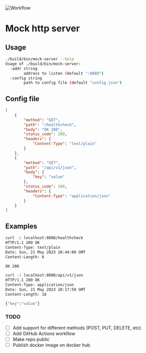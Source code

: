 ![Workflow](https://github.com/AntonPates/mock-http-server/.github/workflows/action.yml/badge.svg)



# Mock http server

## Usage
```bash
./build/bin/mock-server --help
Usage of ./build/bin/mock-server:
  -addr string
        address to listen (default ":8080")
  -config string
        path to config file (default "config.json")
```

## Config file
```json
[
    {
        "method": "GET",
        "path": "/healthcheck",
        "body": "OK 200",
        "status_code": 200,
        "headers": {
            "Content-Type": "text/plain"
        }
    },
    {
        "method": "GET",
        "path": "/api/v1/json",
        "body": {
            "key": "value"
        },
        "status_code": 200,
        "headers": {
            "Content-Type": "application/json"
        }
    }
]
```

## Examples

```bash
curl -i localhost:8080/healthcheck
HTTP/1.1 200 OK
Content-Type: text/plain
Date: Sun, 21 May 2023 20:44:00 GMT
Content-Length: 6

OK 200
```

```bash
curl -i localhost:8080/api/v1/json
HTTP/1.1 200 OK
Content-Type: application/json
Date: Sun, 21 May 2023 20:17:50 GMT
Content-Length: 16

{"key":"value"}
```

### TODO
- [ ] Add support for different methods (POST, PUT, DELETE, etc)
- [ ] Add GitHub Actions workflow
- [ ] Make repo public
- [ ] Publish docker image on docker hub
